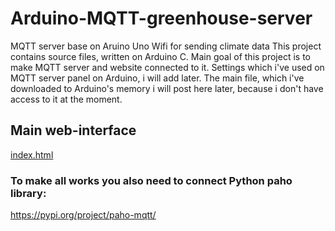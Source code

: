 # Arduino-MQTT-greenhouse-server
MQTT server base on Aruino Uno Wifi for sending climate data
This project contains source files, written on Arduino C.
Main goal of this project is to make MQTT server and website connected to it. 
Settings which i've used on MQTT server panel on Arduino, i will add later.
The main file, which i've downloaded to Arduino's memory i will post here later, because i don't have access to it at the moment.

## Main web-interface
[index.html](https://github.com/Semyon-champion/Arduino-MQTT-greenhouse-server/blob/98532aec6cb11e1bbc0e4b8c4084ce73a03e19f0/space.html)

### To make all works you also need to connect Python paho library:
https://pypi.org/project/paho-mqtt/
